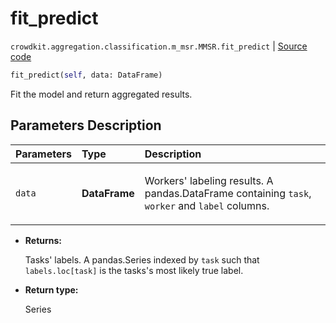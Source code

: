 # fit_predict
`crowdkit.aggregation.classification.m_msr.MMSR.fit_predict` | [Source code](https://github.com/Toloka/crowd-kit/blob/v1.1.0.rc2/crowdkit/aggregation/classification/m_msr.py#L141)

```python
fit_predict(self, data: DataFrame)
```

Fit the model and return aggregated results.

## Parameters Description

| Parameters | Type | Description |
| :----------| :----| :-----------|
`data`|**DataFrame**|<p>Workers&#x27; labeling results. A pandas.DataFrame containing `task`, `worker` and `label` columns.</p>

* **Returns:**

  Tasks' labels.
A pandas.Series indexed by `task` such that `labels.loc[task]`
is the tasks's most likely true label.

* **Return type:**

  Series
